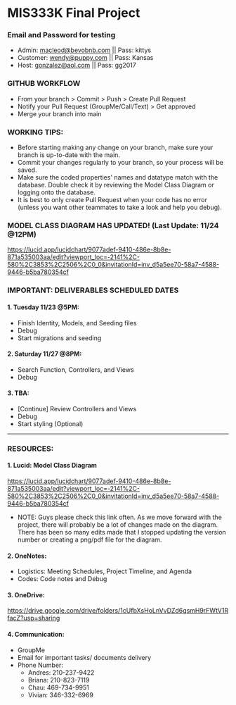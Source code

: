 # MIS333K Final Project 

### Email and Password for testing 
- Admin: macleod@bevobnb.com || Pass: kittys 
- Customer: wendy@puppy.com || Pass: Kansas
- Host: gonzalez@aol.com || Pass: gg2017

### GITHUB WORKFLOW
- From your branch > Commit > Push > Create Pull Request 
- Notify your Pull Request (GroupMe/Call/Text) > Get approved 
- Merge your branch into main 

### WORKING TIPS: 
- Before starting making any change on your branch, make sure your branch is up-to-date with the main. 
- Commit your changes regularly to your branch, so your process will be saved. 
- Make sure the coded properties' names and datatype match with the database. Double check it by reviewing the Model Class Diagram or logging onto the database. 
- It is best to only create Pull Request when your code has no error (unless you want other teammates to take a look and help you debug). 

### MODEL CLASS DIAGRAM HAS UPDATED! (Last Update: 11/24 @12PM)

https://lucid.app/lucidchart/9077adef-9410-486e-8b8e-871a535003aa/edit?viewport_loc=-2141%2C-580%2C3853%2C2506%2C0_0&invitationId=inv_d5a5ee70-58a7-4588-9446-b5ba780354cf

### IMPORTANT: DELIVERABLES SCHEDULED DATES
#### 1. Tuesday 11/23 @5PM: 
- Finish Identity, Models, and Seeding files
- Debug 
- Start migrations and seeding 
#### 2. Saturday 11/27 @8PM: 
- Search Function, Controllers, and Views
- Debug 
#### 3. TBA: 
- [Continue] Review Controllers and Views 
- Debug
- Start styling (Optional) 

__________________________________________________________________

### RESOURCES: 
#### 1. Lucid: Model Class Diagram 
https://lucid.app/lucidchart/9077adef-9410-486e-8b8e-871a535003aa/edit?viewport_loc=-2141%2C-580%2C3853%2C2506%2C0_0&invitationId=inv_d5a5ee70-58a7-4588-9446-b5ba780354cf
- NOTE: Guys please check this link often. As we move forward with the project, there will probably be a lot of changes made on the diagram. There has been so many edits made that I stopped updating the version number or creating a png/pdf file for the diagram. 
#### 2. OneNotes: 
- Logistics: Meeting Schedules, Project Timeline, and Agenda 
- Codes: Code notes and Debug 
#### 3. OneDrive: 
https://drive.google.com/drive/folders/1cUfbXsHoLnVvDZd6gsmH9rFWtV1RfacZ?usp=sharing
#### 4. Communication: 
- GroupMe
- Email for important tasks/ documents delivery 
- Phone Number: 
  - Andres: 210-237-9422
  - Briana: 210-823-7119
  - Chau:  469-734-9951
  - Vivian: 346-332-6969   
